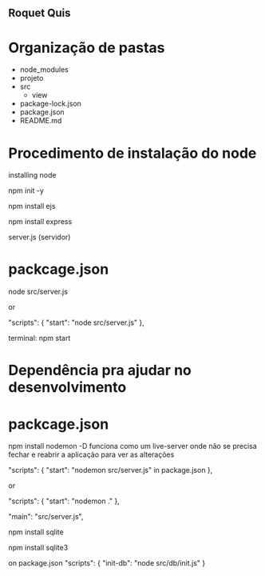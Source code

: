 ## Roquet Quis

# Organização de pastas

- node_modules
- projeto
- src
  - view
- package-lock.json
- package.json
- README.md

# Procedimento de instalação do node

installing node

npm init -y

npm install ejs

npm install express

server.js (servidor)

# packcage.json

node src/server.js

or

"scripts": {
"start": "node src/server.js"
},

terminal: npm start

# Dependência pra ajudar no desenvolvimento

# packcage.json

npm install nodemon -D
funciona como um live-server onde não se precisa fechar e reabrir a aplicação para ver as alterações

"scripts": {
"start": "nodemon src/server.js" in package.json
},

or

"scripts": {
"start": "nodemon ."
},

"main": "src/server.js",

npm install sqlite

npm install sqlite3

on package.json
"scripts": {
"init-db": "node src/db/init.js"
}
